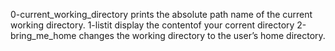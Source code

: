 0-current_working_directory prints the absolute path name of the current working directory.
1-listit display the contentof your corrent directory
2-bring_me_home changes the working directory to the user’s home directory.
